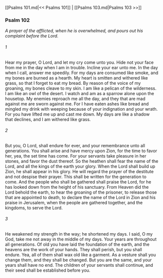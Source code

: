 [[Psalms 101.md|<< Psalms 101]]  |  [[Psalms 103.md|Psalms 103 >>]]

### Psalm 102

*A prayer of the afflicted, when he is overwhelmed, and pours out his complaint before the Lord.*

###### 1
Hear my prayer, O Lord, and let my cry come unto you. Hide not your face from me in the day when I am in trouble. Incline your ear unto me. In the day when I call, answer me speedily. For my days are consumed like smoke, and my bones are burned as a hearth. My heart is smitten and withered like grass, so that I forget to eat my bread. By reason of the voice of my groaning, my bones cleave to my skin. I am like a pelican of the wilderness. I am like an owl of the desert. I watch and am as a sparrow alone upon the housetop. My enemies reproach me all the day, and they that are mad against me are sworn against me. For I have eaten ashes like bread and mingled my drink with weeping because of your indignation and your wrath. For you have lifted me up and cast me down. My days are like a shadow that declines, and I am withered like grass.

###### 2
But you, O Lord, shall endure for ever, and your remembrance unto all generations. You shall arise and have mercy upon Zion, for the time to favor her, yea, the set time has come. For your servants take pleasure in her stones, and favor the dust thereof. So the heathen shall fear the name of the Lord, and all the kings of the earth your glory. When the Lord shall build up Zion, he shall appear in his glory. He will regard the prayer of the destitute and not despise their prayer. This shall be written for the generation to come. And the people who shall be gathered shall praise the Lord, for he has looked down from the height of his sanctuary. From Heaven did the Lord behold the earth, to hear the groaning of the prisoner, to release those that are appointed to death, to declare the name of the Lord in Zion and his praise in Jerusalem, when the people are gathered together, and the kingdoms, to serve the Lord.

###### 3
He weakened my strength in the way; he shortened my days. I said, O my God, take me not away in the middle of my days. Your years are throughout all generations. Of old you have laid the foundation of the earth, and the heavens are the work of your hands. They shall perish, but you shall endure. Yea, all of them shall wax old like a garment. As a vesture shall you change them, and they shall be changed. But you are the same, and your years shall have no end. The children of your servants shall continue, and their seed shall be established before you.